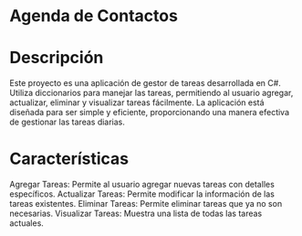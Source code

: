 # Agenda de Contactos
# 
# Descripción

Este proyecto es una aplicación de gestor de tareas desarrollada en C#. Utiliza diccionarios para manejar las tareas, permitiendo al usuario agregar, actualizar, eliminar y visualizar tareas fácilmente. La aplicación está diseñada para ser simple y eficiente, proporcionando una manera efectiva de gestionar las tareas diarias.

# Características

Agregar Tareas: Permite al usuario agregar nuevas tareas con detalles específicos.
Actualizar Tareas: Permite modificar la información de las tareas existentes.
Eliminar Tareas: Permite eliminar tareas que ya no son necesarias.
Visualizar Tareas: Muestra una lista de todas las tareas actuales.
